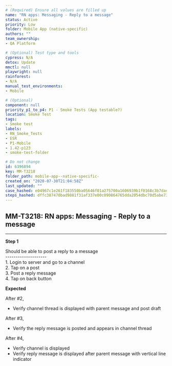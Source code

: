 ```yaml
---
# (Required) Ensure all values are filled up
name: "RN apps: Messaging - Reply to a message"
status: Active
priority: Low
folder: Mobile App (native-specific)
authors: ""
team_ownership: 
- QA Platform

# (Optional) Test type and tools
cypress: N/A
detox: Update
mmctl: null
playwright: null
rainforest: 
- N/A
manual_test_environments: 
- Mobile

# (Optional)
component: null
priority_p1_to_p4: P1 - Smoke Tests (App testable?)
location: Smoke Test
tags: 
- Smoke test
labels: 
- RN_Smoke_Tests
- ESR
- P1-Mobile
- 1.42-p123
- smoke-test-folder

# Do not change
id: 6396894
key: MM-T3218
folder_path: mobile-app--native-specific-
created_on: "2020-07-30T21:04:58Z"
last_updated: ""
case_hashed: e04967c1e261f183550ba05646f01a275700a1606939b1f0168c3b7dac9847734633cd1def77ef19344426faf4777586
steps_hashed: dffc387470bad9881f31af337e00c090864765dda2054dbc70d5abe731f0200cc0daeed9719dd38be8f386c2a17a407a
---
```


## MM-T3218: RN apps: Messaging - Reply to a message

---

**Step 1**

Should be able to post a reply to a message\
\--------------------\
1\. Login to server and go to a channel\
2\. Tap on a post\
3\. Post a reply message\
4\. Tap on back button

**Expected**

After #2,

- Verify channel thread is displayed with parent message and post draft

After #3,

- Verify the reply message is posted and appears in channel thread

After #4,

- Verify channel is displayed
- Verify reply message is displayed after parent message with vertical line indicator
